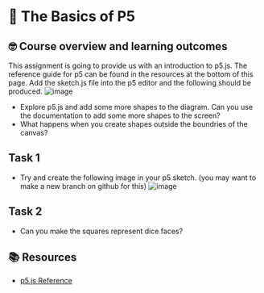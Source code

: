 # :wave: The Basics of P5 

## 🤓 Course overview and learning outcomes 

This assignment is going to provide us with an introduction to p5.js. The reference guide for p5 can be found in the resources at the bottom of this page.
Add the sketch.js file into the p5 editor and the following should be produced. 
![image](https://user-images.githubusercontent.com/67816866/149492932-036e1e09-bb2a-4edd-abe8-d1f9e1e79bf2.png)

* Explore p5.js and add some more shapes to the diagram. Can you use the documentation to add some more shapes to the screen? 
* What happens when you create shapes outside the boundries of the canvas?

## Task 1
* Try and create the following image in your p5 sketch. (you may want to make a new branch on github for this)
![image](https://user-images.githubusercontent.com/67816866/149493662-7533f6b6-ca10-470f-8c11-162288010624.png)

## Task 2
* Can you make the squares represent dice faces?


## 📚  Resources 
* [p5.js Reference](https://p5js.org/reference/) 

